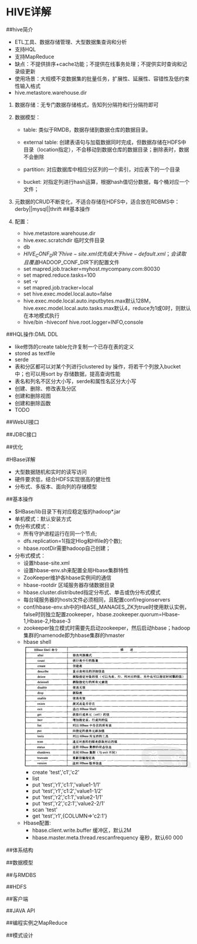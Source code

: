 # HIVE详解

##hive简介
- ETL工具、数据存储管理、大型数据集查询和分析
- 支持HQL
- 支持MapReduce
- 缺点：不提供排序+cache功能；不提供在线事务处理；不提供实时查询和记录级更新
- 使用场景：大规模不变数据集的批量任务，扩展性、延展性、容错性及低约束性输入格式
- hive.metastore.warehouse.dir
1. 数据存储：无专门数据存储格式，告知列分隔符和行分隔符即可
2. 数据模型：
	- table: 类似于RMDB，数据存储到数据仓库的数据目录。

	- external table: 创建表语句与加载数据同时完成，但数据存储在HDFS中目录（location指定），不会移动到数据仓库的数据目录；删除表时，数据不会删除

	- partition: 对应数据库中相应分区列的一个索引，对应表下的一个目录

	- bucket: 对指定列进行hash运算，根据hash值切分数据，每个桶对应一个文件；

3. 元数据的CRUD不断变化，不适合存储在HDFS中，适合放在RDBMS中：derby||mysql||thrift
##基本操作
1. 配置：
	- hive.metastore.warehouse.dir
	- hive.exec.scratchdir 临时文件目录
	- db
	- $HIVE_CONF_DIR下hive-site.xml优先级大于hive-default.xml；会读取且覆盖$HADOOP_CONF_DIR下的配置文件
	- set mapred.job.tracker=myhost.mycompany.com:80030
	- set mapred.reduce.tasks=100
	- set -v
	- set mapred.job.tracker=local
	- set hive.exec.model.local.auto=false
	- hive.exec.mode.local.auto.inputbytes.max默认128M，hive.exec.model.local.auto.tasks.max默认4，reduce为1或0时，则默认在本地模式执行
	- hive/bin -hiveconf hive.root.logger=INFO,console

##HQL操作:DML DDL
- like修饰的create table允许复制一个已存在表的定义
- stored as textfile
- serde
- 表和分区都可以对某个列进行clustered by 操作，将若干个列放入bucket中；也可以用sort by 存储数据，提高查询性能
- 表名和列名不区分大小写，serde和属性名区分大小写	
- 创建、删除、修改表及分区
- 创建和删除视图
- 创建和删除函数
- TODO


##WebUI接口

##JDBC接口

##优化




#HBase详解
- 大型数据随机和实时的读写访问
- 硬件要求低，结合HDFS实现很高的健壮性
- 分布式、多版本、面向列的存储模型

##基本操作
- $HBase/lib目录下有对应稳定版的hadoop*.jar
- 单机模式：默认安装方式
- 伪分布式模式：
	- 所有守护进程运行在同一个节点;
	- dfs.replication=1(指定Hlog和Hfile的个数);
	- hbase.rootDir需要hadoop自己创建；
- 分布式模式：
	- 设置hbase-site.xml
	- 设置hbase-env.sh来配置全局Hbase集群特性
	- ZooKeeper维护各hbase实例间的通信
	- hbase-rootdir 区域服务器存储数据目录
	- hbase.cluster.distributed指定分布式、单击或伪分布式模式
	- 每台域服务器的hosts文件必须相同，且配置conf/regionservers
	- conf/hbase-env.sh中的HBASE_MANAGES_ZK为true时使用默认实例，false时则独立配置zookeeper，hbase.zookeeper.quorum=Hbase-1,Hbase-2,Hbase-3
	- zookeeper独立模式时需要先启动zookeeper，然后启动hbase；hadoop集群的namenode即为hbase集群的hmaster
	- hbase shell
	![hbase_shell](images/hbase_shell.bmp)
		- create 'test','c1','c2'
		- list
		- put 'test','r1','c1:1','value1-1/1'
		- put 'test','r1','c1:2','value1-1/2'
		- put 'test','r2','c1:1','value2-1/1'
		- put 'test','r2','c2:1','value2-2/1'
		- scan 'test'
		- get 'test','r1',{COLUMN=>'c2:1'}
	- Hbase配置:
		- hbase.client.write.buffer 缓冲区，默认2M
		- hbase.master.meta.thread.rescanfrequency 毫秒，默认60 000

##体系结构



##数据模型


##与RMDBS

##HDFS


##客户端


##JAVA API


##编程实例之MapReduce


##模式设计

